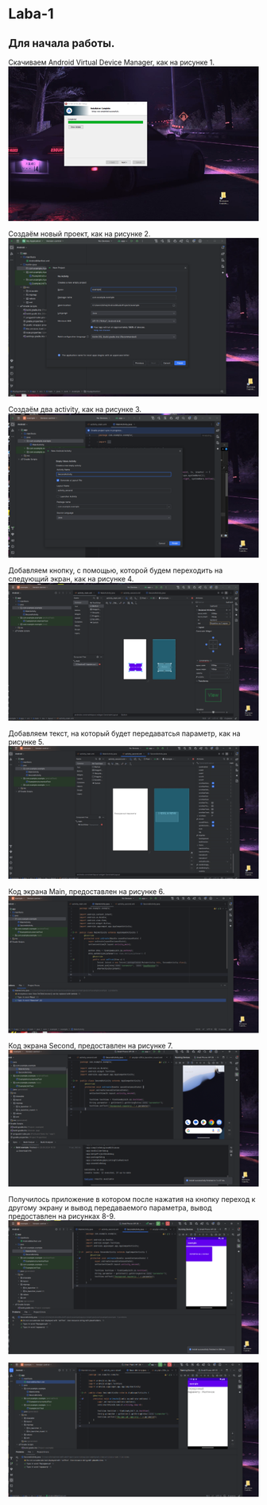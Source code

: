 # Laba-1
## Для начала работы.
Скачиваем  Android Virtual Device Manager, как на рисунке 1.
![1](https://github.com/Ma4eta4/Laba-1/blob/main/imagwwwe.png "Установка ")

Создаём новый проект, как на рисунке 2.
![2](https://github.com/Ma4eta4/Laba-1/blob/main/i231.png "Новый проект ")

Создаём два activity, как на рисунке 3.
![3](https://github.com/Ma4eta4/Laba-1/blob/main/imag44444e.png "Создание activity ")

Добавляем кнопку, с помощью, которой будем переходить на следующий экран, как на рисунке 4.
![4](https://github.com/Ma4eta4/Laba-1/blob/main/%D0%BA%D0%BD%D0%BE%D0%BF%D0%BA%D0%B0.png "Кнопка ")

Добавляем текст, на который будет передаватсья параметр, как на рисунке 5.
![5](https://github.com/Ma4eta4/Laba-1/blob/main/%D1%82%D0%B5%D0%BA%D1%81%D1%82.png "Текст ")

Код экрана Main, предоставлен на рисунке 6.
![6](https://github.com/Ma4eta4/Laba-1/blob/main/%D0%BA%D0%BE%D0%B4%20%D0%BC%D0%B0%D0%B8%D0%BD.png "Код Main ")

Код экрана Second, предоставлен на рисунке 7.
![7](https://github.com/Ma4eta4/Laba-1/blob/main/%D0%BA%D0%BE%D0%B4%20%D1%81%D0%B5%D0%BA.png "Код Second ")

Получилось приложение в котором после нажатия на кнопку переход к другому экрану и вывод передаваемого параметра, вывод предоставлен на рисунках 8-9.
![8](https://github.com/Ma4eta4/Laba-1/blob/main/%D0%BC%D0%B0%D0%B9%D0%BD.png "Main ")

![9](https://github.com/Ma4eta4/Laba-1/blob/main/image.png "Second ")
